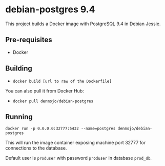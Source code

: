 debian-postgres 9.4
=============

This project builds a Docker image with PostgreSQL 9.4 in Debian Jessie.

## Pre-requisites
  * Docker

## Building
  * `docker build [url to raw of the Dockerfile]`

You can also pull it from Docker Hub:
  * `docker pull denmojo/debian-postgres`

## Running

`docker run -p 0.0.0.0:32777:5432 --name=postgres denmojo/debian-postgres`

This will run the image container exposing machine port 32777 for connections to the database.

Default user is `produser` with password `produser` in database `prod_db`.
